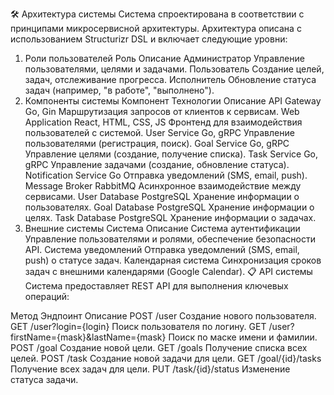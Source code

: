 🛠️ Архитектура системы
Система спроектирована в соответствии с принципами микросервисной архитектуры. Архитектура описана с использованием Structurizr DSL и включает следующие уровни:

1. Роли пользователей
Роль	Описание
Администратор	Управление пользователями, целями и задачами.
Пользователь	Создание целей, задач, отслеживание прогресса.
Исполнитель	Обновление статуса задач (например, "в работе", "выполнено").
2. Компоненты системы
Компонент	Технологии	Описание
API Gateway	Go, Gin	Маршрутизация запросов от клиентов к сервисам.
Web Application	React, HTML, CSS, JS	Фронтенд для взаимодействия пользователей с системой.
User Service	Go, gRPC	Управление пользователями (регистрация, поиск).
Goal Service	Go, gRPC	Управление целями (создание, получение списка).
Task Service	Go, gRPC	Управление задачами (создание, обновление статуса).
Notification Service	Go	Отправка уведомлений (SMS, email, push).
Message Broker	RabbitMQ	Асинхронное взаимодействие между сервисами.
User Database	PostgreSQL	Хранение информации о пользователях.
Goal Database	PostgreSQL	Хранение информации о целях.
Task Database	PostgreSQL	Хранение информации о задачах.
3. Внешние системы
Система	Описание
Система аутентификации	Управление пользователями и ролями, обеспечение безопасности API.
Система уведомлений	Отправка уведомлений (SMS, email, push) о статусе задач.
Календарная система	Синхронизация сроков задач с внешними календарями (Google Calendar).
📋 API системы
Система предоставляет REST API для выполнения ключевых операций:

Метод	Эндпоинт	Описание
POST	/user	Создание нового пользователя.
GET	/user?login={login}	Поиск пользователя по логину.
GET	/user?firstName={mask}&lastName={mask}	Поиск по маске имени и фамилии.
POST	/goal	Создание новой цели.
GET	/goals	Получение списка всех целей.
POST	/task	Создание новой задачи для цели.
GET	/goal/{id}/tasks	Получение всех задач для цели.
PUT	/task/{id}/status	Изменение статуса задачи.